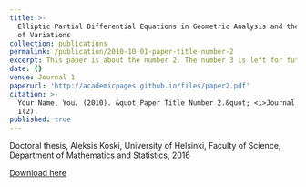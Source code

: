 ```yaml
---
title: >-
  Elliptic Partial Differential Equations in Geometric Analysis and the Calculus
  of Variations
collection: publications
permalink: /publication/2010-10-01-paper-title-number-2
excerpt: This paper is about the number 2. The number 3 is left for future work.
date: {}
venue: Journal 1
paperurl: 'http://academicpages.github.io/files/paper2.pdf'
citation: >-
  Your Name, You. (2010). &quot;Paper Title Number 2.&quot; <i>Journal 1</i>.
  1(2).
published: true
---
```

Doctoral thesis, Aleksis Koski, University of Helsinki, Faculty of Science, Department of Mathematics and
Statistics, 2016

[Download here](https://core.ac.uk/download/pdf/33739049.pdf)


